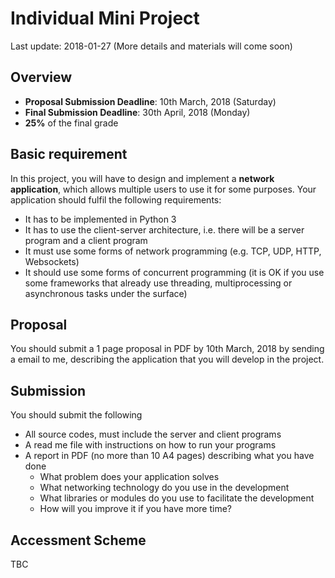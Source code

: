 # Individual Mini Project

Last update: 2018-01-27 (More details and materials will come soon)

## Overview

- **Proposal Submission Deadline**: 10th March, 2018 (Saturday)
- **Final Submission Deadline**: 30th April, 2018 (Monday)
- **25%** of the final grade

## Basic requirement

In this project, you will have to design and implement a **network application**, which allows multiple users to use it for some purposes. Your application should fulfil the following requirements:

- It has to be implemented in Python 3
- It has to use the client-server architecture, i.e. there will be a server program and a client program
- It must use some forms of network programming (e.g. TCP, UDP, HTTP, Websockets)
- It should use some forms of concurrent programming (it is OK if you use some frameworks that already use threading, multiprocessing or asynchronous tasks under the surface)

## Proposal

You should submit a 1 page proposal in PDF by 10th March, 2018 by sending a email to me, describing the application that you will develop in the project.

## Submission

You should submit the following

- All source codes, must include the server and client programs
- A read me file with instructions on how to run your programs
- A report in PDF (no more than 10 A4 pages) describing what you have done
    - What problem does your application solves
    - What networking technology do you use in the development
    - What libraries or modules do you use to facilitate the development
    - How will you improve it if you have more time?

## Accessment Scheme

TBC

